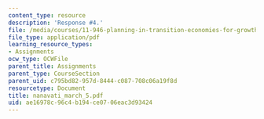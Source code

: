 ```yaml
---
content_type: resource
description: 'Response #4.'
file: /media/courses/11-946-planning-in-transition-economies-for-growth-and-equity-spring-2004/ae16978c96c4b194ce0706eac3d93424_nanavati_march_5.pdf
file_type: application/pdf
learning_resource_types:
- Assignments
ocw_type: OCWFile
parent_title: Assignments
parent_type: CourseSection
parent_uid: c795bd82-957d-8444-c087-708c06a19f8d
resourcetype: Document
title: nanavati_march_5.pdf
uid: ae16978c-96c4-b194-ce07-06eac3d93424
---
```

